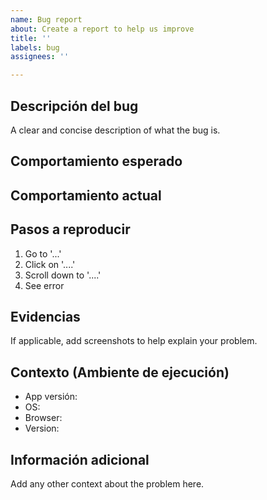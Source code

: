 ```yaml
---
name: Bug report
about: Create a report to help us improve
title: ''
labels: bug
assignees: ''

---
```


## **Descripción del bug**
A clear and concise description of what the bug is.

## **Comportamiento esperado**

## **Comportamiento actual**

## **Pasos a reproducir**
1. Go to '...'
2. Click on '....'
3. Scroll down to '....'
4. See error

## **Evidencias**
If applicable, add screenshots to help explain your problem.

## **Contexto (Ambiente de ejecución)**
 - App versión:
 - OS: 
 - Browser:
 - Version:

## **Información adicional**
Add any other context about the problem here.
